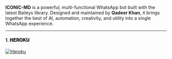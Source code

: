 
 **ICONIC-MD** is a powerful, multi-functional WhatsApp bot built with the latest Baileys library. Designed and maintained by **Qadeer Khan**, it brings together the best of AI, automation, creativity, and utility into a single WhatsApp experience.



___




<h4 align="left">1. 𝐇𝐄𝐑𝐎𝐊𝐔</h4>
<p align="left">
<a href='https://dashboard.heroku.com/new?template=https://github.com/new-user7/PK-LOVE' target="_blank"><img alt='Heroku' src='https://img.shields.io/badge/-Heroku%20Deploy-purple?style=for-the-badge&logo=heroku&logoColor=white'/></a>
</p>

